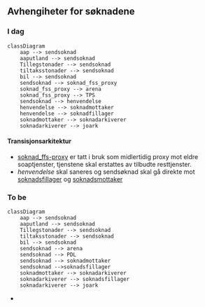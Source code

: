 ## Avhengiheter for søknadene

### I dag
```mermaid
classDiagram
    aap --> sendsoknad
    aaputland --> sendsoknad
    Tillegstonader --> sendsoknad
    tiltaksstonader --> sendsoknad
    bil --> sendsoknad
    sendsoknad --> soknad_fss_proxy
    soknad_fss_proxy --> arena
    soknad_fss_proxy --> TPS
    sendsoknad --> henvendelse
    henvendelse --> soknadmottaker
    henvendelse --> soknadfillager
    soknadmottaker --> soknadarkiverer
    soknadarkiverer --> joark
```
#### Transisjonsarkitektur
- [soknad_ffs-proxy](https://github.com/navikt/soknad-fss-proxy) er tatt i bruk som midlertidig proxy mot eldre soaptjenster, tjenstene skal erstattes av tilbudte resttjenster.
- *henvendelse* skal saneres og sendsøknad skal gå direkte mot [soknadsfillager](https://github.com/navikt/soknadsfillager) og [soknadsmottaker](https://github.com/navikt/soknadsmottaker)

### To be
```mermaid
classDiagram
    aap --> sendsoknad
    aaputland --> sendsoknad
    Tillegstonader --> sendsoknad
    tiltaksstonader --> sendsoknad
    bil --> sendsoknad
    sendsoknad --> arena
    sendsoknad --> PDL
    sendsoknad --> soknadmottaker
    sendsoknad -->soknadsfillager
    soknadmottaker --> soknadarkiverer
    soknadarkiverer --> soknadsfillager
    soknadarkiverer --> joark
```
- 